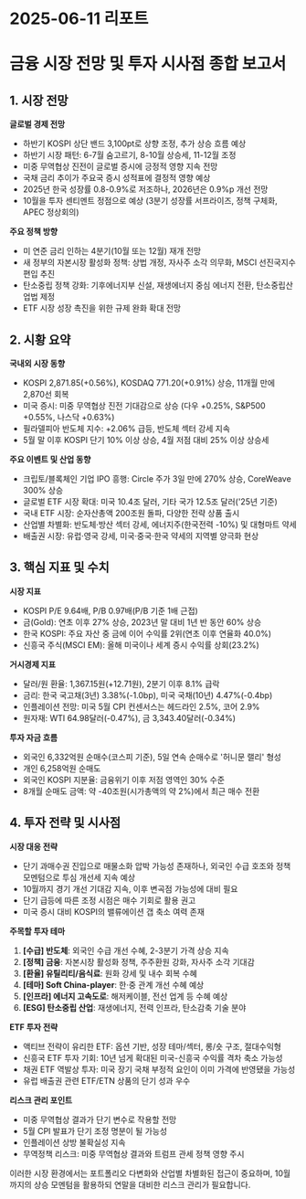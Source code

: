 # 2025-06-11 리포트

# 금융 시장 전망 및 투자 시사점 종합 보고서

## 1. 시장 전망

**글로벌 경제 전망**
- 하반기 KOSPI 상단 밴드 3,100pt로 상향 조정, 추가 상승 흐름 예상
- 하반기 시장 패턴: 6-7월 숨고르기, 8-10월 상승세, 11-12월 조정
- 미중 무역협상 진전이 글로벌 증시에 긍정적 영향 지속 전망
- 국채 금리 추이가 주요국 증시 성적표에 결정적 영향 예상
- 2025년 한국 성장률 0.8-0.9%로 저조하나, 2026년은 0.9%p 개선 전망
- 10월을 투자 센티멘트 정점으로 예상 (3분기 성장률 서프라이즈, 정책 구체화, APEC 정상회의)

**주요 정책 방향**
- 미 연준 금리 인하는 4분기(10월 또는 12월) 재개 전망
- 새 정부의 자본시장 활성화 정책: 상법 개정, 자사주 소각 의무화, MSCI 선진국지수 편입 추진
- 탄소중립 정책 강화: 기후에너지부 신설, 재생에너지 중심 에너지 전환, 탄소중립산업법 제정
- ETF 시장 성장 촉진을 위한 규제 완화 확대 전망

## 2. 시황 요약

**국내외 시장 동향**
- KOSPI 2,871.85(+0.56%), KOSDAQ 771.20(+0.91%) 상승, 11개월 만에 2,870선 회복
- 미국 증시: 미중 무역협상 진전 기대감으로 상승 (다우 +0.25%, S&P500 +0.55%, 나스닥 +0.63%)
- 필라델피아 반도체 지수: +2.06% 급등, 반도체 섹터 강세 지속
- 5월 말 이후 KOSPI 단기 10% 이상 상승, 4월 저점 대비 25% 이상 상승세

**주요 이벤트 및 산업 동향**
- 크립토/블록체인 기업 IPO 흥행: Circle 주가 3일 만에 270% 상승, CoreWeave 300% 상승
- 글로벌 ETF 시장 확대: 미국 10.4조 달러, 기타 국가 12.5조 달러('25년 기준)
- 국내 ETF 시장: 순자산총액 200조원 돌파, 다양한 전략 상품 출시
- 산업별 차별화: 반도체·방산 섹터 강세, 에너지주(한국전력 -10%) 및 대형마트 약세
- 배출권 시장: 유럽·영국 강세, 미국·중국·한국 약세의 지역별 양극화 현상

## 3. 핵심 지표 및 수치

**시장 지표**
- KOSPI P/E 9.64배, P/B 0.97배(P/B 기준 1배 근접)
- 금(Gold): 연초 이후 27% 상승, 2023년 말 대비 1년 반 동안 60% 상승
- 한국 KOSPI: 주요 자산 중 금에 이어 수익률 2위(연초 이후 연율화 40.0%)
- 신흥국 주식(MSCI EM): 올해 미국이나 세계 증시 수익률 상회(23.2%)

**거시경제 지표**
- 달러/원 환율: 1,367.15원(+12.71원), 2분기 이후 8.1% 급락
- 금리: 한국 국고채(3년) 3.38%(-1.0bp), 미국 국채(10년) 4.47%(-0.4bp)
- 인플레이션 전망: 미국 5월 CPI 컨센서스는 헤드라인 2.5%, 코어 2.9%
- 원자재: WTI 64.98달러(-0.47%), 금 3,343.40달러(-0.34%)

**투자 자금 흐름**
- 외국인 6,332억원 순매수(코스피 기준), 5일 연속 순매수로 '허니문 랠리' 형성
- 개인 6,258억원 순매도
- 외국인 KOSPI 지분율: 금융위기 이후 저점 영역인 30% 수준
- 8개월 순매도 금액: 약 -40조원(시가총액의 약 2%)에서 최근 매수 전환

## 4. 투자 전략 및 시사점

**시장 대응 전략**
- 단기 과매수권 진입으로 매물소화 압박 가능성 존재하나, 외국인 수급 호조와 정책 모멘텀으로 투심 개선세 지속 예상
- 10월까지 경기 개선 기대감 지속, 이후 변곡점 가능성에 대비 필요
- 단기 급등에 따른 조정 시점은 매수 기회로 활용 권고
- 미국 증시 대비 KOSPI의 밸류에이션 갭 축소 여력 존재

**주목할 투자 테마**
1. **[수급] 반도체**: 외국인 수급 개선 수혜, 2-3분기 가격 상승 지속
2. **[정책] 금융**: 자본시장 활성화 정책, 주주환원 강화, 자사주 소각 기대감
3. **[환율] 유틸리티/음식료**: 원화 강세 및 내수 회복 수혜
4. **[테마] Soft China-player**: 한·중 관계 개선 수혜 예상
5. **[인프라] 에너지 고속도로**: 해저케이블, 전선 업계 등 수혜 예상
6. **[ESG] 탄소중립 산업**: 재생에너지, 전력 인프라, 탄소감축 기술 분야

**ETF 투자 전략**
- 액티브 전략이 유리한 ETF: 옵션 기반, 성장 테마/섹터, 롱/숏 구조, 절대수익형
- 신흥국 ETF 투자 기회: 10년 넘게 확대된 미국-신흥국 수익률 격차 축소 가능성
- 채권 ETF 역발상 투자: 미국 장기 국채 부정적 요인이 이미 가격에 반영됐을 가능성
- 유럽 배출권 관련 ETF/ETN 상품의 단기 성과 우수

**리스크 관리 포인트**
- 미중 무역협상 결과가 단기 변수로 작용할 전망
- 5월 CPI 발표가 단기 조정 명분이 될 가능성
- 인플레이션 상방 불확실성 지속
- 무역정책 리스크: 미중 무역협상 결과와 트럼프 관세 정책 영향 주시

이러한 시장 환경에서는 포트폴리오 다변화와 산업별 차별화된 접근이 중요하며, 10월까지의 상승 모멘텀을 활용하되 연말을 대비한 리스크 관리가 필요합니다.